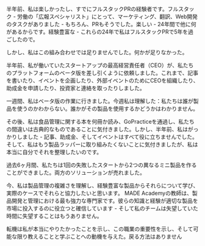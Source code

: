 半年前、私は楽しかったし、すでにフルスタックPRの経験者です。フルスタック - 労働の「広報スペシャリスト」にとって、マーケティング、翻訳、Web開発のタスクがありました - もちろん、PRもそうでした。楽しい -  24年間で他に何があるからです。経験豊富な - これらの24年で私はフルスタックPRで5年を過ごしたので。

しかし、私はこの組み合わせでは足りませんでした。何かが足りなかった。

半年前、私が働いていたスタートアップの最高経営責任者（CEO）が、私たちのプラットフォームのベータ版を差し引くように依頼しました。これまで、記事を書いたり、イベントを企画したり、外部イベントのためにCEOを組織したり、助成金を申請したり、投資家と連絡を取ったりしました。

一週間、私はベータ版の作業に行きました。今週私は理解した：私たちは誰が製品を使うのかわからない。誰かがその製品を使用するかどうかはわかりません。

その後、私は食品管理に関する本を何冊か読み、GoPracticeを通過し、私たちの間違いは古典的なものであることに気付きました。しかし、半年前、私はがっかりしました - 記事、助成金、そしてイベントはすべて役に立ちませんでした。そして、私はもう製品ラッパーに取り組みたくないことに気付きましたが、私は本当に自分でそれを整理したいのです。

過去6ヶ月間、私たちは1回の失敗したスタートから2つの異なるミニ製品を作ることができました。両方のソリューションが売れました。

今、私は製品管理の複雑さを理解し、経験豊富な製品からそれらについて学び、実際のケースでそれらと協力したいと思います。 MADE Academyの教師は、製品開発と管理における最も強力な専門家です。彼らの知識と経験が適切な製品を市場に投入するのに役立つと確信しています - そして私のチームは失望していた時間に失望することはもうありません。

転機は私が本当にやりたかったことを示し、この職業の重要性を示し、そして可能な限り教えることと学ぶことへの動機を与えた。戻る方法はありません

